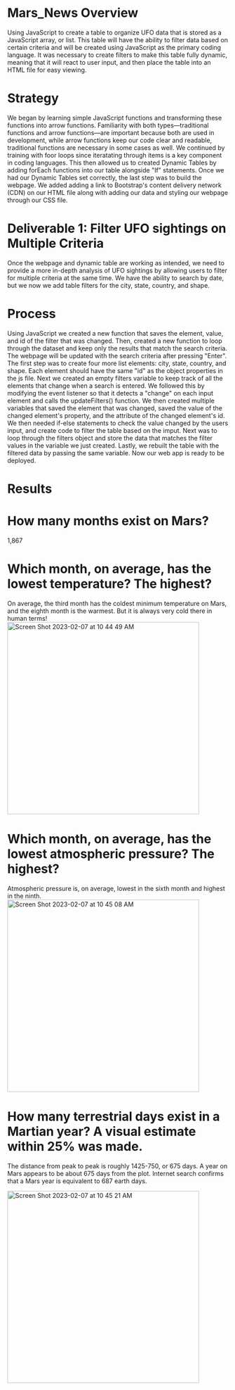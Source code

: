 # Mars_News Overview
Using JavaScript to create a table to organize UFO data that is stored as a JavaScript array, or list. This table will have the ability to filter data based on certain criteria and will be created using JavaScript as the primary coding language. It was necessary to create filters to make this table fully dynamic, meaning that it will react to user input, and then place the table into an HTML file for easy viewing.

# Strategy
  We began by learning simple JavaScript functions and transforming these functions into arrow functions. Familiarity with both types—traditional functions and arrow functions—are important because both are used in development, while arrow functions keep our code clear and readable, traditional functions are necessary in some cases as well. We continued by training with foor loops since iteratating through items is a key component in coding languages. This then allowed us to created Dynamic Tables by adding forEach functions into our table alongside "If" statements. Once we had our Dynamic Tables set correctly, the last step was to build the webpage. We added adding a link to Bootstrap's content delivery network (CDN) on our HTML file along with adding our data and styling our webpage through our CSS file.

# Deliverable 1: Filter UFO sightings on Multiple Criteria
  Once the webpage and dynamic table are working as intended, we need to provide a more in-depth analysis of UFO sightings by allowing users to filter for multiple criteria at the same time. We have the ability to search by date, but we now we add table filters for the city, state, country, and shape.
 
 # Process
  Using JavaScript we created a new function that saves the element, value, and id of the filter that was changed. Then, created a new function to loop through the dataset and keep only the results that match the search criteria. The webpage will be updated with the search criteria after pressing "Enter". The first step was to create four more list elements: city, state, country, and shape. Each element should have the same "id" as the object properties in the js file. Next we created an empty filters variable to keep track of all the elements that change when a search is entered. We followed this by modifying the event listener so that it detects a "change" on each input element and calls the updateFilters() function. We then created multiple variables that saved the element that was changed, saved the value of the changed element's property, and the attribute of the changed element's id. We then needed if-else statements to check the value changed by the users input, and create code to filter the table based on the imput. Next was to loop through the filters object and store the data that matches the filter values in the variable we just created. Lastly, we rebuilt the table with the filtered data by passing the same variable. Now our web app is ready to be deployed.

# Results 
# How many months exist on Mars? 
1,867 

# Which month, on average, has the lowest temperature? The highest? 
On average, the third month has the coldest minimum temperature on Mars, and the eighth month is the warmest. But it is always very cold there in human terms!
<img width="437" alt="Screen Shot 2023-02-07 at 10 44 49 AM" src="https://user-images.githubusercontent.com/117120227/217337163-464c09b5-3173-4fff-931e-7548c9d958c7.png">

# Which month, on average, has the lowest atmospheric pressure? The highest? 
Atmospheric pressure is, on average, lowest in the sixth month and highest in the ninth.
<img width="437" alt="Screen Shot 2023-02-07 at 10 45 08 AM" src="https://user-images.githubusercontent.com/117120227/217337229-95afbb67-7505-49cb-8766-598fefb4e5fb.png">

# How many terrestrial days exist in a Martian year? A visual estimate within 25% was made. 
The distance from peak to peak is roughly 1425-750, or 675 days. A year on Mars appears to be about 675 days from the plot. Internet search confirms that a Mars year is equivalent to 687 earth days.

<img width="437" alt="Screen Shot 2023-02-07 at 10 45 21 AM" src="https://user-images.githubusercontent.com/117120227/217337262-7c9a9dba-a7f3-441c-a442-143a30d10034.png">



